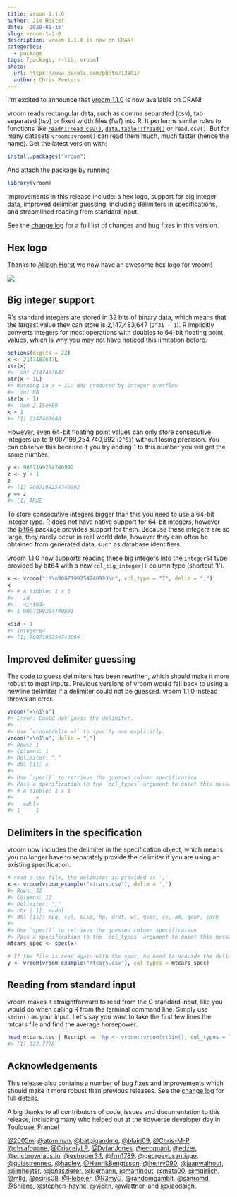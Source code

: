 ```yaml
---
title: vroom 1.1.0
author: Jim Hester
date: '2020-01-15'
slug: vroom-1-1-0
description: vroom 1.1.0 is now on CRAN!
categories:
  - package
tags: [package, r-lib, vroom]
photo:
  url: https://www.pexels.com/photo/12801/
  author: Chris Peeters
---
```




I'm excited to announce that [vroom 1.1.0](http://vroom.r-lib.org) is now
available on CRAN!

vroom reads rectangular data, such as comma separated (csv), tab separated (tsv) or fixed width files (fwf) into R.
It performs similar roles to functions like [`readr::read_csv()`](http://readr.r-lib.org), [`data.table::fread()`](http://r-datatable.com) or `read.csv()`.
But for many datasets `vroom::vroom()` can read them much, much faster (hence the name).
Get the latest version with:


```r
install.packages("vroom")
```

And attach the package by running


```r
library(vroom)
```

Improvements in this release include: a hex logo, support for big integer data, improved delimiter guessing, including delimiters in specifications, and streamlined reading from standard input.

See the [change log](https://vroom.r-lib.org/news/index.html) for a full list of changes and bug fixes in this version.

## Hex logo

Thanks to [Allison Horst](https://github.com/allisonhorst/stats-illustrations) we now have an awesome hex logo for vroom!

![](logo.png)

## Big integer support

R's standard integers are stored in 32 bits of binary data, which means that the largest value they can store is 2,147,483,647 (`2^31 - 1`).
R implicitly converts integers for most operations with doubles to 64-bit floating point values, which is why you may not have noticed this limitation before.


```r
options(digits = 22)
x <- 2147483647L
str(x)
#>  int 2147483647
str(x + 1L)
#> Warning in x + 1L: NAs produced by integer overflow
#>  int NA
str(x + 1)
#>  num 2.15e+09
x + 1
#> [1] 2147483648
```

However, even 64-bit floating point values can only store consecutive integers up to 9,007,199,254,740,992 (`2^53`) without losing precision.
You can observe this because if you try adding 1 to this number you will get the same number.


```r
y <- 9007199254740992
z <- y + 1
z
#> [1] 9007199254740992
y == z
#> [1] TRUE
```

To store consecutive integers bigger than this you need to use a 64-bit integer type.
R does not have native support for 64-bit integers, however the [bit64](https://cran.r-project.org/package=bit64) package provides support for them.
Because these integers are so large, they rarely occur in real world data, however they can often be obtained from generated data, such as database identifiers.

vroom 1.1.0 now supports reading these big integers into the `integer64` type provided by bit64 with a new `col_big_integer()` column type (shortcut 'I').


```r
x <- vroom("id\n9007199254740993\n", col_type = "I", delim = ",")
x
#> # A tibble: 1 x 1
#>   id              
#>   <int64>         
#> 1 9007199254740993

x$id + 1
#> integer64
#> [1] 9007199254740994
```

## Improved delimiter guessing

The code to guess delimiters has been rewritten, which should make it more robust to most inputs.
Previous versions of vroom would fall back to using a newline delimiter if a delimiter could not be guessed.
vroom 1.1.0 instead throws an error.


```r
vroom("x\n1\n")
#> Error: Could not guess the delimiter.
#> 
#> Use `vroom(delim =)` to specify one explicitly.
vroom("x\n1\n", delim = ",")
#> Rows: 1
#> Columns: 1
#> Delimiter: ","
#> dbl [1]: x
#> 
#> Use `spec()` to retrieve the guessed column specification
#> Pass a specification to the `col_types` argument to quiet this message
#> # A tibble: 1 x 1
#>       x
#>   <dbl>
#> 1     1
```

## Delimiters in the specification

vroom now includes the delimiter in the specification object, which means you no longer have to separately provide the delimiter if you are using an existing specification.


```r
# read a csv file, the delimiter is provided as ','
x <- vroom(vroom_example("mtcars.csv"), delim = ',')
#> Rows: 32
#> Columns: 12
#> Delimiter: ","
#> chr [ 1]: model
#> dbl [11]: mpg, cyl, disp, hp, drat, wt, qsec, vs, am, gear, carb
#> 
#> Use `spec()` to retrieve the guessed column specification
#> Pass a specification to the `col_types` argument to quiet this message
mtcars_spec <- spec(x)

# If the file is read again with the spec, no need to provide the delimiter
y <- vroom(vroom_example("mtcars.csv"), col_types = mtcars_spec)
```

## Reading from standard input

vroom makes it straightforward to read from the C standard input, like you would do when calling R from the terminal command line.
Simply use `stdin()` as your input. Let's say you want to take the first few lines the mtcars file and find the average horsepower.




```bash
head mtcars.tsv | Rscript -e 'hp <- vroom::vroom(stdin(), col_types = list())$hp; mean(hp)'
#> [1] 122.7778
```



## Acknowledgements

This release also contains a number of bug fixes and improvements which should make it more robust than previous releases. See the [change log](https://vroom.r-lib.org/news/index.html) for full details.

A big thanks to all contributors of code, issues and documentation to this release, including many who helped out at the tidyverse developer day in Toulouse, France!

 [&#x0040;2005m](https://github.com/2005m), [&#x0040;atomman](https://github.com/atomman), [&#x0040;batpigandme](https://github.com/batpigandme), [&#x0040;blairj09](https://github.com/blairj09), [&#x0040;Chris-M-P](https://github.com/Chris-M-P), [&#x0040;chsafouane](https://github.com/chsafouane), [&#x0040;CriscelyLP](https://github.com/CriscelyLP), [&#x0040;DyfanJones](https://github.com/DyfanJones), [&#x0040;ecoquant](https://github.com/ecoquant), [&#x0040;edzer](https://github.com/edzer), [&#x0040;ericbrownaustin](https://github.com/ericbrownaustin), [&#x0040;estroger34](https://github.com/estroger34), [&#x0040;frm1789](https://github.com/frm1789), [&#x0040;georgevbsantiago](https://github.com/georgevbsantiago), [&#x0040;guiastrennec](https://github.com/guiastrennec), [&#x0040;hadley](https://github.com/hadley), [&#x0040;HenrikBengtsson](https://github.com/HenrikBengtsson), [&#x0040;henry090](https://github.com/henry090), [&#x0040;jaapwalhout](https://github.com/jaapwalhout), [&#x0040;jimhester](https://github.com/jimhester), [&#x0040;jonaszierer](https://github.com/jonaszierer), [&#x0040;kiernann](https://github.com/kiernann), [&#x0040;martindut](https://github.com/martindut), [&#x0040;meta00](https://github.com/meta00), [&#x0040;mgirlich](https://github.com/mgirlich), [&#x0040;mllg](https://github.com/mllg), [&#x0040;osiris08](https://github.com/osiris08), [&#x0040;Plebejer](https://github.com/Plebejer), [&#x0040;R3myG](https://github.com/R3myG), [&#x0040;randomgambit](https://github.com/randomgambit), [&#x0040;sanromd](https://github.com/sanromd), [&#x0040;Shians](https://github.com/Shians), [&#x0040;stephen-hayne](https://github.com/stephen-hayne), [&#x0040;vjcitn](https://github.com/vjcitn), [&#x0040;wlattner](https://github.com/wlattner), and [&#x0040;xiaodaigh](https://github.com/xiaodaigh).
